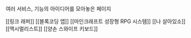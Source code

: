 여러 서비스, 기능의 아이디어를 모아놓은 페이지

[[링크 래퍼]]
[[블록코딩 앱]]
[[마인크래프트 성장형 RPG 시스템]]
[[나 살아있소]]
[[맥시멀리스트]]
[[양손 스와이프 키보드]]